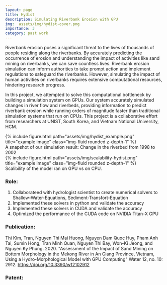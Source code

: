 ```yaml
---
layout: page
title: Hydist
description: Simulating Riverbank Erosion with GPU
img:  assets/img/hydist-cover.png
importance: 3
category: past work
---
```


Riverbank erosion poses a significant threat to the lives of thousands of people residing along the riverbanks. By accurately predicting the occurrence of erosion and understanding the impact of activities like sand mining on riverbanks, we can save countless lives. Riverbank erosion simulation can inform authorities to take prompt action and implement regulations to safeguard the riverbanks. However, simulating the impact of human activities on riverbanks requires extensive computational resources, hindering research progress.

In this project, we attempted to solve this computational bottleneck by building a simulation system on GPUs. Our system accurately simulated changes in river flow and riverbeds, providing information to predict riverbank erosion while running orders of magnitude faster than traditional simulation systems that run on CPUs. This project is a collaborative effort from researchers at UNIST, South Korea, and Vietnam National University, HCM.



<div class="row">
    <div class="col-sm mt-3 mt-md-0">
        {% include figure.html path="assets/img/hydist_example.png" title="example image" class="img-fluid rounded z-depth-1" %}
    </div>
</div>
<div class="caption">
    A snapshot of our simulation result: Change in the riverbed from 1998 to 2002
</div>
<div class="row">
    <div class="col-sm mt-3 mt-md-0">
        {% include figure.html path="assets/img/scalability-hydist.png" title="example image" class="img-fluid rounded z-depth-1" %}
    </div>
</div>
<div class="caption">
    Scalibility of the model ran on GPU vs on CPU. 
 </div>


### Role: 
1. Collaborateed with hydrologist scientist to create numerical solvers to Shallow-Water-Equations, Sediment-Transfort-Equation
2. Implemented these solvers in python and validate the accuracy 
3. Implemented these solvers in CUDA and validate the accuracy 
4. Optimized the performance of the CUDA code on NVIDIA Titan-X GPU

### Publication: 
Thi Kim, Tran, Nguyen Thi Mai Huong, Nguyen Dam Quoc Huy, Pham Anh Tai, Sumin Hong, Tran Minh Quan, Nguyen Thi Bay, Won-Ki Jeong, and Nguyen Ky Phung. 2020. "Assessment of the Impact of Sand Mining on Bottom Morphology in the Mekong River in An Giang Province, Vietnam, Using a Hydro-Morphological Model with GPU Computing" Water 12, no. 10: 2912. https://doi.org/10.3390/w12102912


### Patent: 
